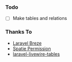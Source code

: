 ### Todo

-   [ ] Make tables and relations

### Thanks To

-   [Laravel Breze](https://laravel.com/docs/8.x/starter-kits)
-   [Spatie Permission](https://spatie.be/docs/laravel-permission/v4/introduction)
-   [laravel-livewire-tables](rappasoft.herokuapp.com/)
